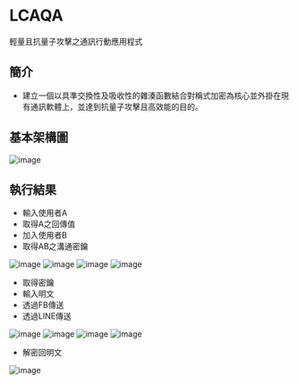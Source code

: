 # LCAQA
輕量且抗量子攻擊之通訊行動應用程式

## 簡介
* 建立一個以具準交換性及吸收性的雜湊函數結合對稱式加密為核心並外掛在現有通訊軟體上，並達到抗量子攻擊且高效能的目的。

## 基本架構圖
![image](https://user-images.githubusercontent.com/10221555/132671411-41aa65a2-1431-43f0-af9b-789a49189baf.png)

## 執行結果

* 輸入使用者A
* 取得A之回傳值
* 加入使用者B
* 取得AB之溝通密鑰

![image](https://user-images.githubusercontent.com/10221555/132671469-d5aead3c-16ed-44f8-8e01-7249f37fbc22.png)
![image](https://user-images.githubusercontent.com/10221555/132671475-e6bc2e7e-6234-4f33-bd6b-b2526de7672b.png)
![image](https://user-images.githubusercontent.com/10221555/132671483-5f61996b-8f1e-44ee-aae9-20f8b5735ad5.png)
![image](https://user-images.githubusercontent.com/10221555/132671490-205bbf72-67c8-44e3-ac4f-8b76070e2e60.png)

* 取得密鑰 
* 輸入明文 
* 透過FB傳送 
* 透過LINE傳送 

![image](https://user-images.githubusercontent.com/10221555/132671502-fb6b9ae7-6432-415e-a556-f59a85f2e8a4.png)
![image](https://user-images.githubusercontent.com/10221555/132671505-7a3c4919-26ee-46b8-b4d7-29ba2ff40450.png)
![image](https://user-images.githubusercontent.com/10221555/132671509-42c19ef7-a2b1-4a10-9bef-1a5b48ec44bf.png)
![image](https://user-images.githubusercontent.com/10221555/132671518-a751eaa3-ee56-44a5-9d4c-140f2a23efe8.png)

* 解密回明文

![image](https://user-images.githubusercontent.com/10221555/132671525-b5eb7ab3-7236-4c86-8564-b4027ad32a9e.png)

